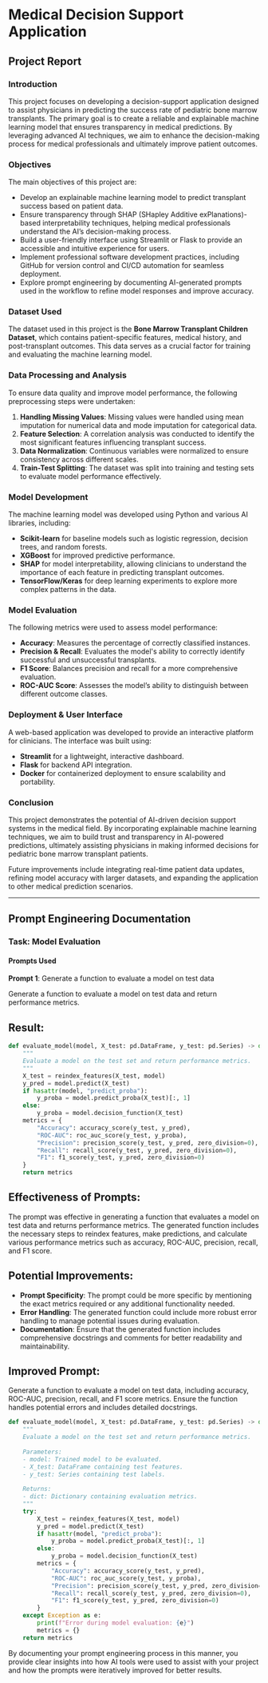 # Medical Decision Support Application

## Project Report

### Introduction

This project focuses on developing a decision-support application designed to assist physicians in predicting the success rate of pediatric bone marrow transplants. The primary goal is to create a reliable and explainable machine learning model that ensures transparency in medical predictions. By leveraging advanced AI techniques, we aim to enhance the decision-making process for medical professionals and ultimately improve patient outcomes.

### Objectives

The main objectives of this project are:

- Develop an explainable machine learning model to predict transplant success based on patient data.
- Ensure transparency through SHAP (SHapley Additive exPlanations)-based interpretability techniques, helping medical professionals understand the AI’s decision-making process.
- Build a user-friendly interface using Streamlit or Flask to provide an accessible and intuitive experience for users.
- Implement professional software development practices, including GitHub for version control and CI/CD automation for seamless deployment.
- Explore prompt engineering by documenting AI-generated prompts used in the workflow to refine model responses and improve accuracy.

### Dataset Used

The dataset used in this project is the **Bone Marrow Transplant Children Dataset**, which contains patient-specific features, medical history, and post-transplant outcomes. This data serves as a crucial factor for training and evaluating the machine learning model.

### Data Processing and Analysis

To ensure data quality and improve model performance, the following preprocessing steps were undertaken:

1. **Handling Missing Values**: Missing values were handled using mean imputation for numerical data and mode imputation for categorical data.
2. **Feature Selection**: A correlation analysis was conducted to identify the most significant features influencing transplant success.
3. **Data Normalization**: Continuous variables were normalized to ensure consistency across different scales.
4. **Train-Test Splitting**: The dataset was split into training and testing sets to evaluate model performance effectively.

### Model Development

The machine learning model was developed using Python and various AI libraries, including:

- **Scikit-learn** for baseline models such as logistic regression, decision trees, and random forests.
- **XGBoost** for improved predictive performance.
- **SHAP** for model interpretability, allowing clinicians to understand the importance of each feature in predicting transplant outcomes.
- **TensorFlow/Keras** for deep learning experiments to explore more complex patterns in the data.

### Model Evaluation

The following metrics were used to assess model performance:

- **Accuracy**: Measures the percentage of correctly classified instances.
- **Precision & Recall**: Evaluates the model's ability to correctly identify successful and unsuccessful transplants.
- **F1 Score**: Balances precision and recall for a more comprehensive evaluation.
- **ROC-AUC Score**: Assesses the model’s ability to distinguish between different outcome classes.

### Deployment & User Interface

A web-based application was developed to provide an interactive platform for clinicians. The interface was built using:

- **Streamlit** for a lightweight, interactive dashboard.
- **Flask** for backend API integration.
- **Docker** for containerized deployment to ensure scalability and portability.

### Conclusion

This project demonstrates the potential of AI-driven decision support systems in the medical field. By incorporating explainable machine learning techniques, we aim to build trust and transparency in AI-powered predictions, ultimately assisting physicians in making informed decisions for pediatric bone marrow transplant patients.

Future improvements include integrating real-time patient data updates, refining model accuracy with larger datasets, and expanding the application to other medical prediction scenarios.

---

## Prompt Engineering Documentation

### Task: Model Evaluation

#### Prompts Used

**Prompt 1**: Generate a function to evaluate a model on test data


Generate a function to evaluate a model on test data and return performance metrics.
## Result:

```python
def evaluate_model(model, X_test: pd.DataFrame, y_test: pd.Series) -> dict:
    """
    Evaluate a model on the test set and return performance metrics.
    """
    X_test = reindex_features(X_test, model)
    y_pred = model.predict(X_test)
    if hasattr(model, "predict_proba"):
        y_proba = model.predict_proba(X_test)[:, 1]
    else:
        y_proba = model.decision_function(X_test)
    metrics = {
        "Accuracy": accuracy_score(y_test, y_pred),
        "ROC-AUC": roc_auc_score(y_test, y_proba),
        "Precision": precision_score(y_test, y_pred, zero_division=0),
        "Recall": recall_score(y_test, y_pred, zero_division=0),
        "F1": f1_score(y_test, y_pred, zero_division=0)
    }
    return metrics
```

## Effectiveness of Prompts:

The prompt was effective in generating a function that evaluates a model on test data and returns performance metrics. The generated function includes the necessary steps to reindex features, make predictions, and calculate various performance metrics such as accuracy, ROC-AUC, precision, recall, and F1 score.

## Potential Improvements:

- **Prompt Specificity**: The prompt could be more specific by mentioning the exact metrics required or any additional functionality needed.
- **Error Handling**: The generated function could include more robust error handling to manage potential issues during evaluation.
- **Documentation**: Ensure that the generated function includes comprehensive docstrings and comments for better readability and maintainability.

## Improved Prompt:

Generate a function to evaluate a model on test data, including accuracy, ROC-AUC, precision, recall, and F1 score metrics. Ensure the function handles potential errors and includes detailed docstrings.


```python
def evaluate_model(model, X_test: pd.DataFrame, y_test: pd.Series) -> dict:
    """
    Evaluate a model on the test set and return performance metrics.
    
    Parameters:
    - model: Trained model to be evaluated.
    - X_test: DataFrame containing test features.
    - y_test: Series containing test labels.
    
    Returns:
    - dict: Dictionary containing evaluation metrics.
    """
    try:
        X_test = reindex_features(X_test, model)
        y_pred = model.predict(X_test)
        if hasattr(model, "predict_proba"):
            y_proba = model.predict_proba(X_test)[:, 1]
        else:
            y_proba = model.decision_function(X_test)
        metrics = {
            "Accuracy": accuracy_score(y_test, y_pred),
            "ROC-AUC": roc_auc_score(y_test, y_proba),
            "Precision": precision_score(y_test, y_pred, zero_division=0),
            "Recall": recall_score(y_test, y_pred, zero_division=0),
            "F1": f1_score(y_test, y_pred, zero_division=0)
        }
    except Exception as e:
        print(f"Error during model evaluation: {e}")
        metrics = {}
    return metrics
```
By documenting your prompt engineering process in this manner, you provide clear insights into how AI tools were used to assist with your project and how the prompts were iteratively improved for better results.
